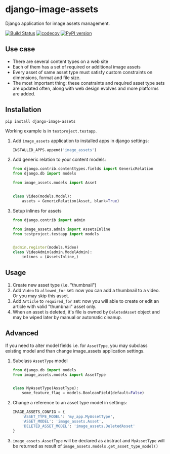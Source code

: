 django-image-assets
===================

Django application for image assets management.

[![Build Status](https://github.com/just-work/django-testing-utils/workflows/build/badge.svg?branch=master)](https://github.com/just-work/django-testing-utils/actions?query=workflow%3Abuild)
[![codecov](https://codecov.io/gh/just-work/django-image-assets/branch/master/graph/badge.svg)](https://codecov.io/gh/just-work/django-image-assets)
[![PyPI version](https://badge.fury.io/py/django-image-assets.svg)](https://badge.fury.io/py/django-image-assets)

Use case
--------

* There are several content types on a web site
* Each of them has a set of required or additional image assets
* Every asset of same asset type must satisfy custom constraints on dimensions, 
    format and file size.
* The most important thing: these constraints and required asset type sets are
    updated often, along with web design evolves and more platforms are added.

Installation
------------

```shell script
pip install django-image-assets
```

Working example is in `testproject.testapp`.

1. Add `image_assets` application to installed apps in django settings:
    ```python
    INSTALLED_APPS.append('image_assets')
    ```
2. Add generic relation to your content models:
    ```python
    from django.contrib.contenttypes.fields import GenericRelation
    from django.db import models
    
    from image_assets.models import Asset
    
    
    class Video(models.Model):
        assets = GenericRelation(Asset, blank=True)
    ```
   
3. Setup inlines for assets
    ```python
    from django.contrib import admin
    
    from image_assets.admin import AssetsInline
    from testproject.testapp import models
    
    
    @admin.register(models.Video)
    class VideoAdmin(admin.ModelAdmin):
        inlines = (AssetsInline,)
    ```

Usage
-----

1. Create new asset type (i.e. "thumbnail")
2. Add `Video` to `allowed_for` set: now you can add a thumbnail to a video. Or 
    you may skip this asset.
3. Add `Article` to `required_for` set: now you will able to create or edit
    an article with valid "thumbnail" asset only.
4. When an asset is deleted, it's file is owned by `DeletedAsset` object and may 
    be wiped later by manual or automatic cleanup.

Advanced
--------

If you need to alter model fields i.e. for `AssetType`, you may subclass
existing model and than change image_assets application settings.

1. Subclass `AssetType` model
    ```python
    from django.db import models
    from image_assets.models import AssetType
    
    
    class MyAssetType(AssetType):
        some_feature_flag = models.BooleanField(default=False)
    ```
2. Change a reference to an asset type model in settings:
    ```python
    IMAGE_ASSETS_CONFIG = {
        'ASSET_TYPE_MODEL': 'my_app.MyAssetType',
        'ASSET_MODEL': 'image_assets.Asset',
        'DELETED_ASSET_MODEL': 'image_assets.DeletedAsset'
    }
    ```
3. `image_assets.AssetType` will be declared as abstract and `MyAssetType`
    will be returned as result of `image_assets.models.get_asset_type_model()`
